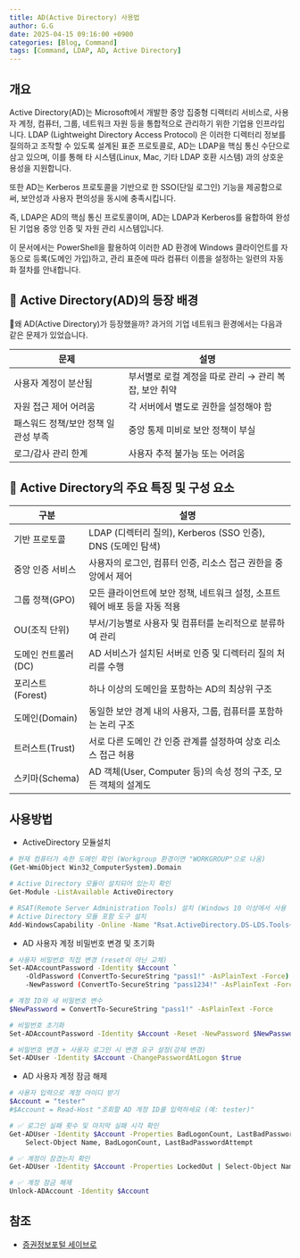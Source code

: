 ```yaml
---
title: AD(Active Directory) 사용법
author: G.G
date: 2025-04-15 09:16:00 +0900
categories: [Blog, Command]
tags: [Command, LDAP, AD, Active Directory]
---
```


## 개요
Active Directory(AD)는 Microsoft에서 개발한 중앙 집중형 디렉터리 서비스로, 사용자 계정, 컴퓨터, 그룹, 네트워크 자원 등을 통합적으로 관리하기 위한 기업용 인프라입니다.
LDAP (Lightweight Directory Access Protocol) 은 이러한 디렉터리 정보를 질의하고 조작할 수 있도록 설계된 표준 프로토콜로, AD는 LDAP을 핵심 통신 수단으로 삼고 있으며, 이를 통해 타 시스템(Linux, Mac, 기타 LDAP 호환 시스템) 과의 상호운용성을 지원합니다. 

또한 AD는 Kerberos 프로토콜을 기반으로 한 SSO(단일 로그인) 기능을 제공함으로써, 보안성과 사용자 편의성을 동시에 충족시킵니다.

즉, LDAP은 AD의 핵심 통신 프로토콜이며, AD는 LDAP과 Kerberos를 융합하여 완성된 기업용 중앙 인증 및 자원 관리 시스템입니다.

이 문서에서는 PowerShell을 활용하여 이러한 AD 환경에 Windows 클라이언트를 자동으로 등록(도메인 가입)하고, 관리 표준에 따라 컴퓨터 이름을 설정하는 일련의 자동화 절차를 안내합니다.

## 🧬 Active Directory(AD)의 등장 배경
🔹왜 AD(Active Directory)가 등장했을까?
과거의 기업 네트워크 환경에서는 다음과 같은 문제가 있었습니다.

| 문제                           | 설명                                                      |
|------------------------------|-----------------------------------------------------------|
| 사용자 계정이 분산됨          | 부서별로 로컬 계정을 따로 관리 → 관리 복잡, 보안 취약    |
| 자원 접근 제어 어려움         | 각 서버에서 별도로 권한을 설정해야 함                    |
| 패스워드 정책/보안 정책 일관성 부족 | 중앙 통제 미비로 보안 정책이 부실                        |
| 로그/감사 관리 한계           | 사용자 추적 불가능 또는 어려움                            |


## 🧩 Active Directory의 주요 특징 및 구성 요소
| 구분                  | 설명                                                                 |
|---------------------|----------------------------------------------------------------------|
| 기반 프로토콜         | LDAP (디렉터리 질의), Kerberos (SSO 인증), DNS (도메인 탐색)         |
| 중앙 인증 서비스       | 사용자의 로그인, 컴퓨터 인증, 리소스 접근 권한을 중앙에서 제어       |
| 그룹 정책(GPO)        | 모든 클라이언트에 보안 정책, 네트워크 설정, 소프트웨어 배포 등을 자동 적용 |
| OU(조직 단위)          | 부서/기능별로 사용자 및 컴퓨터를 논리적으로 분류하여 관리             |
| 도메인 컨트롤러(DC)    | AD 서비스가 설치된 서버로 인증 및 디렉터리 질의 처리를 수행           |
| 포리스트(Forest)      | 하나 이상의 도메인을 포함하는 AD의 최상위 구조                        |
| 도메인(Domain)        | 동일한 보안 경계 내의 사용자, 그룹, 컴퓨터를 포함하는 논리 구조        |
| 트러스트(Trust)       | 서로 다른 도메인 간 인증 관계를 설정하여 상호 리소스 접근 허용         |
| 스키마(Schema)        | AD 객체(User, Computer 등)의 속성 정의 구조, 모든 객체의 설계도       |

## 사용방법
- ActiveDirectory 모듈설치

```bash
# 현재 컴퓨터가 속한 도메인 확인 (Workgroup 환경이면 "WORKGROUP"으로 나옴)
(Get-WmiObject Win32_ComputerSystem).Domain

# Active Directory 모듈이 설치되어 있는지 확인
Get-Module -ListAvailable ActiveDirectory

# RSAT(Remote Server Administration Tools) 설치 (Windows 10 이상에서 사용 가능)
# Active Directory 모듈 포함 도구 설치
Add-WindowsCapability -Online -Name "Rsat.ActiveDirectory.DS-LDS.Tools~~~~0.0.1.0"
```

- AD 사용자 계정 비밀번호 변경 및 초기화

```bash
# 사용자 비밀번호 직접 변경 (reset이 아닌 교체)
Set-ADAccountPassword -Identity $Account `
    -OldPassword (ConvertTo-SecureString "pass1!" -AsPlainText -Force) `
    -NewPassword (ConvertTo-SecureString "pass1234!" -AsPlainText -Force)

# 계정 ID와 새 비밀번호 변수
$NewPassword = ConvertTo-SecureString "pass1!" -AsPlainText -Force

# 비밀번호 초기화
Set-ADAccountPassword -Identity $Account -Reset -NewPassword $NewPassword

# 비밀번호 변경 + 사용자 로그인 시 변경 요구 설정(강제 변경)
Set-ADUser -Identity $Account -ChangePasswordAtLogon $true
```

- AD 사용자 계정 잠금 해제

```bash
# 사용자 입력으로 계정 아이디 받기
$Account = "tester"
#$Account = Read-Host "조회할 AD 계정 ID를 입력하세요 (예: tester)"

# ✅ 로그인 실패 횟수 및 마지막 실패 시각 확인
Get-ADUser -Identity $Account -Properties BadLogonCount, LastBadPasswordAttempt |
    Select-Object Name, BadLogonCount, LastBadPasswordAttempt

# ✅ 계정이 잠겼는지 확인
Get-ADUser -Identity $Account -Properties LockedOut | Select-Object Name, LockedOut

# ✅ 계정 잠금 해제
Unlock-ADAccount -Identity $Account
```

## 참조
- [증권정보포털 세이브로](https://seibro.or.kr)
